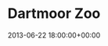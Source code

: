 ---
date: 2013-06-22 18:00:00+00:00
layout: album
title: Dartmoor Zoo
categories: 
- other
- days-out
photoset: 72157644657843151
image: http://farm8.static.flickr.com/7360/14161652996_1a0f122797_q.jpg
comments: true
---